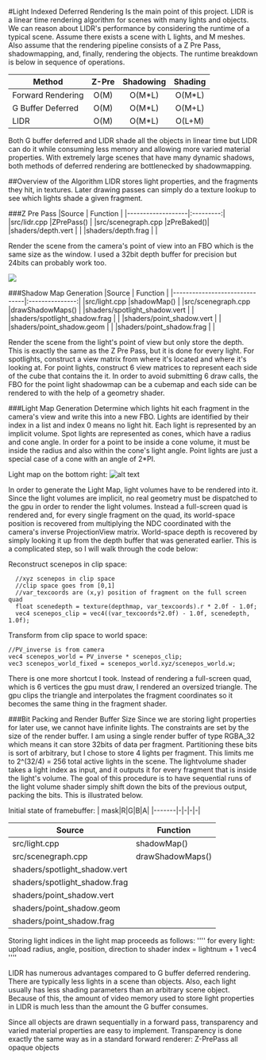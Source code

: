#Light Indexed Deferred Rendering
Is the main point of this project. LIDR is a linear time rendering
algorithm for scenes with many lights and objects. We can reason about
LIDR's performance by considering the runtime of a typical scene. Assume
there exists a scene with L lights, and M meshes. Also assume that the rendering
pipeline consists of a Z Pre Pass, shadowmapping, and, finally,
rendering the objects. The runtime breakdown is below in sequence of
operations.

| Method              |      Z-Pre    |      Shadowing|      Shading  |
|---------------------|:-------------:|:-------------:|:-------------:|
| Forward Rendering   |  O(M)         |  O(M\*L)      |  O(M\*L)      |
| G Buffer Deferred   |  O(M)         |  O(M\*L)      |  O(M+L)       |
| LIDR                |  O(M)         |  O(M\*L)      |  O(L+M)       |

Both G buffer deferred and LIDR shade all the objects in linear time but
LIDR can do it while consuming less memory and allowing more varied
material properties. With extremely large scenes that have many dynamic
shadows, both methods of deferred rendering are bottlenecked by
shadowmapping.

##Overview of the Algorithm
LIDR stores light properties, and the fragments they hit, in textures.
Later drawing passes can simply do a texture lookup to see which lights
shade a given fragment.

###Z Pre Pass
|Source             | Function  |
|-------------------|:---------:|
|src/lidr.cpp       |ZPrePass() |
|src/scenegraph.cpp |zPreBaked()|
|shaders/depth.vert |           |
|shaders/depth.frag |           |

Render the scene from the camera's point of view into an FBO which is
the same size as the window. I used a 32bit depth buffer for precision
but 24bits can probably work too.

<img src="https://github.com/ycoroneos/LightDraw/blob/condensed/paper/depth.png">

###Shadow Map Generation
|Source                         | Function        |
|-------------------------------|:---------------:|
|src/light.cpp                  |shadowMap()      |
|src/scenegraph.cpp             |drawShadowMaps() |
|shaders/spotlight\_shadow.vert |                 |
|shaders/spotlight\_shadow.frag |                 |
|shaders/point\_shadow.vert     |                 |
|shaders/point\_shadow.geom     |                 |
|shaders/point\_shadow.frag     |                 |

Render the scene from the light's point of view but only store the
depth. This is exactly the same as the Z Pre Pass, but it is done for
every light. For spotlights, construct a view matrix from where it's
located and where it's looking at. For point lights, construct 6 view
matrices to represent each side of the cube that contains the it. In
order to avoid submitting 6 draw calls, the FBO for the point light
shadowmap can be a cubemap and each side can be rendered to with the
help of a geometry shader.


###Light Map Generation
Determine which lights hit each fragment in the camera's view and write
this into a new FBO. Lights are identified by their index in a list and
index 0 means no light hit. Each light is represented by an implicit
volume. Spot lights are represented as cones, which have a radius and
cone angle. In order for a point to be inside a cone volume, it must be
inside the radius and also within the cone's light angle. Point lights
are just a special case of a cone with an angle of 2\*PI.

Light map on the bottom right:
![alt text](https://github.com/ycoroneos/LightDraw/blob/condensed/paper/lightvolumes.png)

In order to generate the Light Map, light volumes have to be rendered
into it. Since the light volumes are implicit, no real geometry must be
dispatched to the gpu in order to render the light volumes. Instead a
full-screen quad is rendered and, for every single fragment on the quad,
its world-space position is recovered from multiplying the NDC
coordinated with the camera's inverse ProjectionView matrix. World-space
depth is recovered by simply looking it up from the depth buffer that
was generated earlier. This is a complicated step, so I will walk
through the code below:

Reconstruct scenepos in clip space:
````
  //xyz scenepos in clip space
  //clip space goes from [0,1]
  //var_texcoords are (x,y) position of fragment on the full screen quad
  float scenedepth = texture(depthmap, var_texcoords).r * 2.0f - 1.0f;
  vec4 scenepos_clip = vec4((var_texcoords*2.0f) - 1.0f, scenedepth, 1.0f);
````

Transform from clip space to world space:
  ````
  //PV_inverse is from camera
  vec4 scenepos_world = PV_inverse * scenepos_clip;
  vec3 scenepos_world_fixed = scenepos_world.xyz/scenepos_world.w;
````

There is one more shortcut I took. Instead of rendering a full-screen
quad, which is 6 vertices the gpu must draw, I rendered an oversized
triangle. The gpu clips the triangle and interpolates the fragment
coordinates so it becomes the same thing in the fragment shader.

###Bit Packing and Render Buffer Size
Since we are storing light properties for later use, we cannot have
infinite lights. The constraints are set by the size of the render
buffer. I am using a single render buffer of type RGBA_32 which means it
can store 32bits of data per fragment. Partitioning these bits is sort
of arbitrary, but I chose to store 4 lights per fragment. This limits me
to 2^(32/4) = 256 total active lights in the scene. The lightvolume
shader takes a light index as input, and it outputs it for every
fragment that is inside the light's volume. The goal of this procedure
is to have sequential runs of the light volume shader simply shift down
the bits of the previous output, packing the bits. This is illustrated
below.

Initial state of framebuffer:
|   mask|R|G|B|A|
|-------|-|-|-|-|

|Source                         | Function        |
|-------------------------------|---------------|
|src/light.cpp                  |shadowMap()      |
|src/scenegraph.cpp             |drawShadowMaps() |
|shaders/spotlight\_shadow.vert |                 |
|shaders/spotlight\_shadow.frag |                 |
|shaders/point\_shadow.vert     |                 |
|shaders/point\_shadow.geom     |                 |
|shaders/point\_shadow.frag     |                 |

Storing light
indices in the light map proceeds as follows:
''''
for every light:
  upload radius, angle, position, direction to shader
  index = lightnum + 1
  vec4 
''''

LIDR has numerous advantages compared to G buffer deferred rendering.
There are typically less lights in a scene than objects. Also, each
light usually has less shading parameters than an arbitrary scene
object. Because of this, the amount of video memory used to store light
properties in LIDR is much less than the amount the G buffer consumes.

Since all objects are drawn sequentially in a forward pass, transparency
and varied material properties are easy to implement. Transparency is
done exactly the same way as in a standard forward renderer: Z-PrePass
all opaque objects
